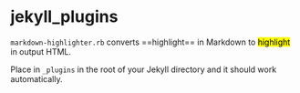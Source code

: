 # jekyll_plugins
`markdown-highlighter.rb` converts ==highlight== in Markdown to <mark>highlight</mark> in output HTML.

Place in `_plugins` in the root of your Jekyll directory and it should work automatically.
